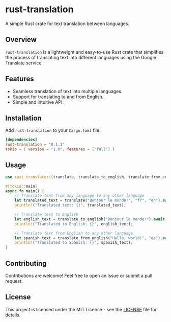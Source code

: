 # rust-translation

A simple Rust crate for text translation between languages.

## Overview

`rust-translation` is a lightweight and easy-to-use Rust crate that simplifies the process of translating text into different languages using the Google Translate service.

## Features

- Seamless translation of text into multiple languages.
- Support for translating to and from English.
- Simple and intuitive API.

## Installation

Add `rust-translation` to your `Cargo.toml` file:

```toml
[dependencies]
rust-translation = "0.1.1"
tokio = { version = "1.0", features = ["full"] }
```

## Usage

```rust
use rust_translate::{translate, translate_to_english, translate_from_english};

#[tokio::main]
async fn main() {
    // Translate text from any language to any other language
    let translated_text = translate("Bonjour le monde!", "fr", "en").await.unwrap();
    println!("Translated text: {}", translated_text);

    // Translate text to English
    let english_text = translate_to_english("Bonjour le monde!").await.unwrap();
    println!("Translated to English: {}", english_text);

    // Translate text from English to any other language
    let spanish_text = translate_from_english("Hello, world!", "es").await.unwrap();
    println!("Translated to Spanish: {}", spanish_text);
}
```

## Contributing

Contributions are welcome! Feel free to open an issue or submit a pull request.

## License

This project is licensed under the MIT License - see the [LICENSE](LICENSE) file for details.
